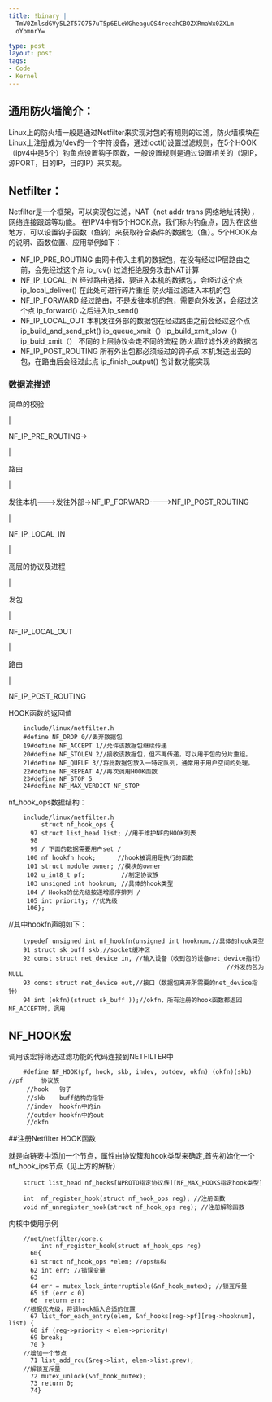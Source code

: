 ```yaml
--- 
title: !binary |
  TmV0ZmlsdGVy5L2T57O757uT5p6ELeWGheaguOS4reeahCBOZXRmaWx0ZXLm
  oYbmnrY=

type: post
layout: post
tags: 
- Code
- Kernel
---
```


## 通用防火墙简介：
   Linux上的防火墙一般是通过Netfilter来实现对包的有规则的过滤，防火墙模块在Linux上注册成为/dev的一个字符设备，通过ioctl()设置过滤规则，在5个HOOK（ipv4中是5个）钓鱼点设置钩子函数，一般设置规则是通过设置相关的（源IP，源PORT，目的IP，目的IP）来实现。

## Netfilter：
  Netfilter是一个框架，可以实现包过滤，NAT（net addr trans 网络地址转换），网络连接跟踪等功能。
在IPV4中有5个HOOK点，我们称为钓鱼点，因为在这些地方，可以设置钩子函数（鱼钩）来获取符合条件的数据包（鱼）。5个HOOK点的说明、函数位置、应用举例如下：

 + NF_IP_PRE_ROUTING	  由网卡传入主机的数据包，在没有经过IP层路由之前，会先经过这个点	 ip_rcv()	过滤拒绝服务攻击NAT计算
 + NF_IP_LOCAL_IN	  经过路由选择，要进入本机的数据包，会经过这个点	ip_local_deliver()      在此处可进行碎片重组	防火墙过滤进入本机的包
 + NF_IP_FORWARD	  经过路由，不是发往本机的包，需要向外发送，会经过这个点	ip_forward()  之后进入ip_send()	
 + NF_IP_LOCAL_OUT	  本机发往外部的数据包在经过路由之前会经过这个点	ip_build_and_send_pkt()  ip_queue_xmit（）ip_build_xmit_slow（）ip_buid_xmit（） 不同的上层协议会走不同的流程	防火墙过滤外发的数据包
 + NF_IP_POST_ROUTING  所有外出包都必须经过的钩子点	  本机发送出去的包，在路由后会经过此点 ip_finish_output()	  包计数功能实现
 
### 数据流描述

简单的校验

|

NF_IP_PRE_ROUTING->

|

路由

|

发往本机--->发往外部->NF_IP_FORWARD---->NF_IP_POST_ROUTING

|

NF_IP_LOCAL_IN

|

高层的协议及进程

|

发包

|

NF_IP_LOCAL_OUT

|

路由

|

NF_IP_POST_ROUTING 

HOOK函数的返回值

		include/linux/netfilter.h
		#define NF_DROP 0//丢弃数据包
		19#define NF_ACCEPT 1//允许该数据包继续传递
		20#define NF_STOLEN 2//接收该数据包，但不再传递，可以用于包的分片重组。
		21#define NF_QUEUE 3//将此数据包放入一特定队列，通常用于用户空间的处理。
		22#define NF_REPEAT 4//再次调用HOOK函数
		23#define NF_STOP 5
		24#define NF_MAX_VERDICT NF_STOP

nf_hook_ops数据结构： 

		include/linux/netfilter.h
		     struct nf_hook_ops {
		  97 struct list_head list; //用于维护NF的HOOK列表
		  98
		  99 / 下面的数据需要用户set /
		 100 nf_hookfn hook;      //hook被调用是执行的函数
		 101 struct module owner; //模块的owner
		 102 u_int8_t pf;          //制定协议族
		 103 unsigned int hooknum; //具体的hook类型
		 104 / Hooks的优先级按递增顺序排列 /
		 105 int priority; //优先级
		 106};

//其中hookfn声明如下：

		typedef unsigned int nf_hookfn(unsigned int hooknum,//具体的hook类型
		91 struct sk_buff skb,//socket缓冲区
		92 const struct net_device in, //输入设备（收到包的设备net_device指针）
				                                                //外发的包为NULL
		93 const struct net_device out,//接口（数据包离开所需要的net_device指针）
		94 int (okfn)(struct sk_buff ));//okfn，所有注册的hook函数都返回NF_ACCEPT时，调用


## NF_HOOK宏

调用该宏将筛选过滤功能的代码连接到NETFILTER中

		#define NF_HOOK(pf, hook, skb, indev, outdev, okfn) (okfn)(skb) //pf     协议族
		 //hook   钩子
		 //skb    buff结构的指针
		 //indev  hookfn中的in
		 //outdev hookfn中的out
		 //okfn

##注册Netfilter HOOK函数

就是向链表中添加一个节点，属性由协议簇和hook类型来确定,首先初始化一个nf_hook_ips节点（见上方的解析）

		struct list_head nf_hooks[NPROTO指定协议族][NF_MAX_HOOKS指定hook类型]

		int  nf_register_hook(struct nf_hook_ops reg); //注册函数   
		void nf_unregister_hook(struct nf_hook_ops reg); //注册解除函数

内核中使用示例

		//net/netfilter/core.c
		     int nf_register_hook(struct nf_hook_ops reg)
		  60{
		  61 struct nf_hook_ops *elem; //ops结构
		  62 int err; //错误变量
		  63
		  64 err = mutex_lock_interruptible(&nf_hook_mutex); //锁互斥量
		  65 if (err < 0)
		  66  return err;
		//根据优先级，将该hook插入合适的位置
		  67 list_for_each_entry(elem, &nf_hooks[reg->pf][reg->hooknum], list) {
		  68 if (reg->priority < elem->priority)
		  69 break;
		  70 }
		//增加一个节点
		  71 list_add_rcu(&reg->list, elem->list.prev);
		//解锁互斥量
		  72 mutex_unlock(&nf_hook_mutex);
		  73 return 0;
		  74}
